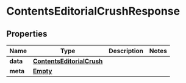 
# ContentsEditorialCrushResponse

## Properties
Name | Type | Description | Notes
------------ | ------------- | ------------- | -------------
**data** | [**ContentsEditorialCrush**](ContentsEditorialCrush.md) |  | 
**meta** | [**Empty**](Empty.md) |  | 



